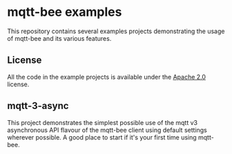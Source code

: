# mqtt-bee examples

This repository contains several examples projects demonstrating the usage of mqtt-bee and its
various features.

## License

All the code in the example projects is available under the [Apache 2.0](LICENSE) license.

## mqtt-3-async

This project demonstrates the simplest possible use of the mqtt v3 asynchronous API flavour of the
mqtt-bee client using default settings wherever possible. A good place to start if it's your first
time using mqtt-bee.
